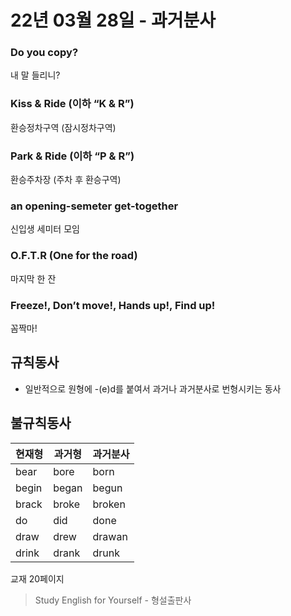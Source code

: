 # 22년 03월 28일 - 과거분사

### Do you copy?

내 말 들리니?

### Kiss & Ride (이하 “K & R”)

환승정차구역 (잠시정차구역)

### Park & Ride (이하 “P & R”)

환승주차장 (주차 후 환승구역)

### an opening-semeter get-together

신입생 세미터 모임

### O.F.T.R (One for the road)

마지막 한 잔

### Freeze!, Don’t move!, Hands up!, Find up!

꼼짝마!

## 규칙동사

- 일반적으로 원형에 -(e)d를 붙여서 과거나 과거분사로 번형시키는 동사

## 불규칙동사

| 현재형 | 과거형 | 과거분사 |
| --- | --- | --- |
| bear | bore | born |
| begin | began | begun |
| brack | broke | broken |
| do | did | done |
| draw | drew | drawan |
| drink | drank | drunk |

교재 20페이지

> Study English for Yourself - 형설출판사
>
